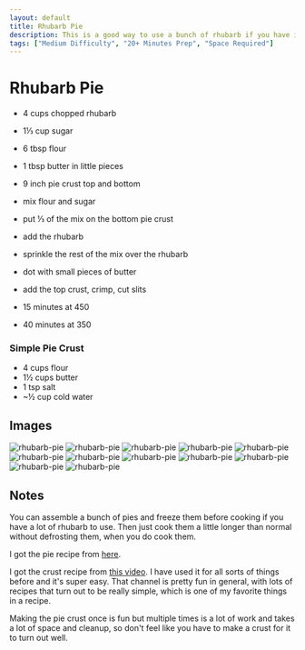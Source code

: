 ```yaml
---
layout: default
title: Rhubarb Pie
description: This is a good way to use a bunch of rhubarb if you have it, but it's a decent amount of work. Extra pies freeze really well too, and overall it is really really tasty.
tags: ["Medium Difficulty", "20+ Minutes Prep", "Space Required"]
---
```


# Rhubarb Pie

- 4 cups chopped rhubarb
- 1⅓ cup sugar
- 6 tbsp flour
- 1 tbsp butter in little pieces
- 9 inch pie crust top and bottom

- mix flour and sugar
- put ⅓ of the mix on the bottom pie crust
- add the rhubarb
- sprinkle the rest of the mix over the rhubarb
- dot with small pieces of butter
- add the top crust, crimp, cut slits

- 15 minutes at 450
- 40 minutes at 350

### Simple Pie Crust

- 4 cups flour
- 1½ cups butter
- 1 tsp salt
- ~½ cup cold water

## Images

![rhubarb-pie](/assets/images/recipes/rhubarb-pie/rhubarb-pie-1.jpg)
![rhubarb-pie](/assets/images/recipes/rhubarb-pie/rhubarb-pie-2.jpg)
![rhubarb-pie](/assets/images/recipes/rhubarb-pie/rhubarb-pie-3.jpg)
![rhubarb-pie](/assets/images/recipes/rhubarb-pie/rhubarb-pie-4.jpg)
![rhubarb-pie](/assets/images/recipes/rhubarb-pie/rhubarb-pie-5.jpg)
![rhubarb-pie](/assets/images/recipes/rhubarb-pie/rhubarb-pie-6.jpg)
![rhubarb-pie](/assets/images/recipes/rhubarb-pie/rhubarb-pie-7.jpg)
![rhubarb-pie](/assets/images/recipes/rhubarb-pie/rhubarb-pie-8.jpg)
![rhubarb-pie](/assets/images/recipes/rhubarb-pie/rhubarb-pie-9.jpg)
![rhubarb-pie](/assets/images/recipes/rhubarb-pie/rhubarb-pie-10.jpg)
![rhubarb-pie](/assets/images/recipes/rhubarb-pie/rhubarb-pie-11.jpg)
![rhubarb-pie](/assets/images/recipes/rhubarb-pie/rhubarb-pie-12.jpg)

## Notes

You can assemble a bunch of pies and freeze them before cooking if you have a lot of rhubarb to use. Then just cook them a little longer than normal without defrosting them, when you do cook them.

I got the pie recipe from [here](https://www.allrecipes.com/recipe/12316/fresh-rhubarb-pie/).

I got the crust recipe from [this video](https://www.youtube.com/watch?v=-xuZ9voHjuI). I have used it for all sorts of things before and it's super easy. That channel is pretty fun in general, with lots of recipes that turn out to be really simple, which is one of my favorite things in a recipe.

Making the pie crust once is fun but multiple times is a lot of work and takes a lot of space and cleanup, so don't feel like you have to make a crust for it to turn out well.